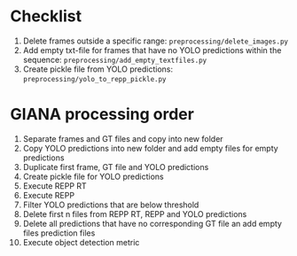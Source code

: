 # Checklist
1. Delete frames outside a specific range: `preprocessing/delete_images.py` 
2. Add empty txt-file for frames that have no YOLO predictions within the sequence: `preprocessing/add_empty_textfiles.py`
3. Create pickle file from YOLO predictions: `preprocessing/yolo_to_repp_pickle.py`


# GIANA processing order
1. Separate frames and GT files and copy into new folder
2. Copy YOLO predictions into new folder and add empty files for empty predictions
3. Duplicate first frame, GT file and YOLO predictions
4. Create pickle file for YOLO predictions
5. Execute REPP RT
6. Execute REPP
7. Filter YOLO predictions that are below threshold
8. Delete first n files from REPP RT, REPP and YOLO predictions
9. Delete all predictions that have no corresponding GT file an add empty files prediction files
10. Execute object detection metric

